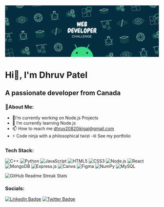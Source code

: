 ![Alt text](https://github.com/DhruvPatel2008/temp/blob/main/tem/DHRUV%20banner.gif)

# Hi👋, I'm Dhruv Patel
## A passionate developer from Canada

### 💫About Me:
- 🔭I’m currently working on Node.js Projects
- 🌱 I’m currently learning Node.js
- 📫 How to reach me dhruv20820ikigai@gmail.com 
- ⚡ Code ninja with a philosophical twist
-🌐 See my portfolio

### Tech Stack:
![C++](https://img.shields.io/badge/C++-00599C?style=for-the-badge&logo=c%2B%2B&logoColor=white)
![Python](https://img.shields.io/badge/Python-3670A0?style=for-the-badge&logo=python&logoColor=ffdd54)
![JavaScript](https://img.shields.io/badge/JavaScript-323330?style=for-the-badge&logo=javascript&logoColor=F7DF1E)
![HTML5](https://img.shields.io/badge/HTML5-E34F26?style=for-the-badge&logo=html5&logoColor=white)
![CSS3](https://img.shields.io/badge/CSS3-1572B6?style=for-the-badge&logo=css3&logoColor=white)
![Node.js](https://img.shields.io/badge/Node.js-43853D?style=for-the-badge&logo=node-dot-js&logoColor=white)
![React](https://img.shields.io/badge/React-20232A?style=for-the-badge&logo=react&logoColor=61DAFB)
![MongoDB](https://img.shields.io/badge/MongoDB-4EA94B?style=for-the-badge&logo=mongodb&logoColor=white)
![Express.js](https://img.shields.io/badge/Express.js-404D59?style=for-the-badge)
![Canva](https://img.shields.io/badge/Canva-00C4CC?style=for-the-badge&logo=canva&logoColor=white)
![Figma](https://img.shields.io/badge/Figma-F24E1E?style=for-the-badge&logo=figma&logoColor=white)
![NumPy](https://img.shields.io/badge/NumPy-013243?style=for-the-badge&logo=numpy&logoColor=white)
![MySQL](https://img.shields.io/badge/MySQL-4479A1?style=for-the-badge&logo=mysql&logoColor=white)

![GitHub Readme Streak Stats](https://github-readme-streak-stats.herokuapp.com/?user=DhruvPatel2008&theme=radical&hide_border=false)


### Socials:
[![LinkedIn Badge](https://img.shields.io/badge/-LinkedIn-blue?style=flat-square&logo=LinkedIn&logoColor=white&link=Your-LinkedIn-URL)](Your-LinkedIn-URL)
[![Twitter Badge](https://img.shields.io/badge/-Twitter-blue?style=flat-square&logo=Twitter&logoColor=white&link=Your-Twitter-URL)](Your-Twitter-URL)
